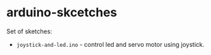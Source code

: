 # arduino-skcetches
Set of sketches:
- `joystick-and-led.ino` - control led and servo motor using joystick.
